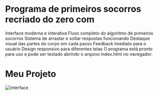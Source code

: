 # Programa de primeiros socorros recriado do zero com

Interface moderna e interativa
Fluxo completo do algoritmo de primeiros socorros
Sistema de arrastar e soltar respostas funcionando
Destaque visual das partes do corpo em cada passo
Feedback imediato para o usuário
Design responsivo para diferentes telas
O programa está pronto para uso e pode ser testado abrindo o arquivo index.html no navegador.
# Meu Projeto

![interface](https://imgur.com/a/c5LBBag)

